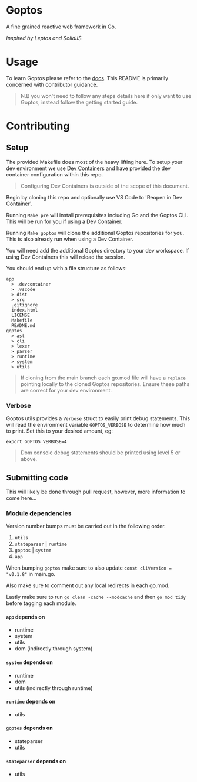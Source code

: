 # Goptos

A fine grained reactive web framework in Go.

*Inspired by Leptos and SolidJS*

# Usage

To learn Goptos please refer to the [docs](https://github.com/goptos/docs). This README is primarily concerned with contributor guidance.

> N.B you won't need to follow any steps details here if only want to use Goptos, instead follow the getting started guide.

# Contributing

## Setup

The provided Makefile does most of the heavy lifting here. To setup your dev environment we use [Dev Containers](https://code.visualstudio.com/docs/devcontainers/containers) and have provided the dev container configuration within this repo.

> Configuring Dev Containers is outside of the scope of this document.

Begin by cloning this repo and optionally use VS Code to 'Reopen in Dev Container'.

Running `Make pre` will install prerequisites including Go and the Goptos CLI. This will be run for you if using a Dev Container.

Running `Make goptos` will clone the additional Goptos repositories for you. This is also already run when using a Dev Container.

You will need add the additional Goptos directory to your dev workspace. If using Dev Containers this will reload the session.

You should end up with a file structure as follows:

```
app
  > .devcontainer
  > .vscode
  > dist
  > src
  .gitignore
  index.html
  LICENSE
  Makefile
  README.md
goptos
  > ast
  > cli
  > lexer
  > parser
  > runtime
  > system
  > utils
```

> If cloning from the main branch each go.mod file will have a `replace` pointing locally to the cloned Goptos repositories. Ensure these paths are correct for your dev environment.

### Verbose

Goptos utils provides a `Verbose` struct to easily print debug statements. This will read the environment variable `GOPTOS_VERBOSE` to determine how much to print. Set this to your desired amount, eg:

`export GOPTOS_VERBOSE=4`

> Dom console debug statements should be printed using level 5 or above.

## Submitting code

This will likely be done through pull request, however, more information to come here...

### Module dependencies

Version number bumps must be carried out in the following order.

1. `utils`
1. `stateparser` | `runtime`
1. `goptos` | `system`
1. `app`

When bumping `goptos` make sure to also update `const cliVersion = "v0.1.8"` in main.go.

Also make sure to comment out any local redirects in each go.mod.

Lastly make sure to run `go clean -cache --modcache` and then `go mod tidy` before tagging each module.

#### `app` depends on

- runtime
- system
- utils
- dom (indirectly through system)

#### `system` depends on
- runtime
- dom
- utils (indirectly through runtime)

#### `runtime` depends on
- utils

#### `goptos` depends on
- stateparser
- utils

#### `stateparser` depends on
- utils